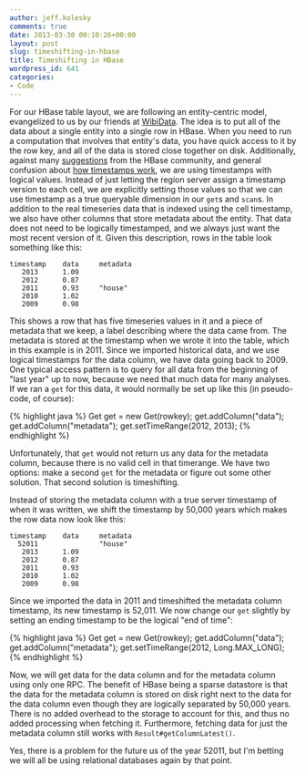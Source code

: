 ```yaml
---
author: jeff.kolesky
comments: true
date: 2013-03-30 00:10:26+00:00
layout: post
slug: timeshifting-in-hbase
title: Timeshifting in HBase
wordpress_id: 641
categories:
- Code
---
```


For our HBase table layout, we are following an entity-centric model,
evangelized to us by our friends at [WibiData](http://www.wibidata.com).  The idea is to put all of the
data about a single entity into a single row in HBase.  When you need to run
a computation that involves that entity's data, you have quick access to it by
the row key, and all of the data is stored close together on disk.
Additionally, against many [suggestions](http://www.ngdata.com/site/blog/62-ng.html) from the HBase community,
and general confusion about [how timestamps work](https://issues.apache.org/jira/browse/HBASE-2406), we are using
timestamps with logical values.  Instead of just letting the region server
assign a timestamp version to each cell, we are explicitly setting those values
so that we can use timestamp as a true queryable dimension in our `get`s and
`scan`s.  In addition to the real timeseries data that is indexed using the cell
timestamp, we also have other columns that store metadata about the entity.
That data does not need to be logically timestamped, and we always just want the
most recent version of it.  Given this description, rows in the table look
something like this:





    timestamp    data     metadata
       2013      1.09
       2012      0.87
       2011      0.93     "house"
       2010      1.02
       2009      0.98





This shows a row that has five timeseries values in it and a piece of metadata
that we keep, a label describing where the data came from.  The metadata is
stored at the timestamp when we wrote it into the table, which in this example
is in 2011.  Since we imported historical data, and we use logical timestamps
for the data column, we have data going back to 2009.  One typical access
pattern is to query for all data from the beginning of "last year" up to now,
because we need that much data for many analyses.  If we ran a `get` for this
data, it would normally be set up like this (in pseudo-code, of course):

{% highlight java %}
Get get = new Get(rowkey);
get.addColumn("data");
get.addColumn("metadata");
get.setTimeRange(2012, 2013);
{% endhighlight %}

Unfortunately, that `get` would not return us any data for the metadata column,
because there is no valid cell in that timerange.  We have two options: make
a second `get` for the metadata or figure out some other solution.  That second
solution is timeshifting.





Instead of storing the metadata column with a true server timestamp of when it
was written, we shift the timestamp by 50,000 years which makes the row data now
look like this:





    timestamp    data     metadata
      52011               "house"
       2013      1.09
       2012      0.87
       2011      0.93
       2010      1.02
       2009      0.98





Since we imported the data in 2011 and timeshifted the metadata column
timestamp, its new timestamp is 52,011.  We now change our `get` slightly by
setting an ending timestamp to be the logical "end of time":





{% highlight java %}
Get get = new Get(rowkey);
get.addColumn("data");
get.addColumn("metadata");
get.setTimeRange(2012, Long.MAX_LONG);
{% endhighlight %}





Now, we will get data for the data column and for the metadata column
using only one RPC.  The benefit of HBase being a sparse datastore is that the
data for the metadata column is stored on disk right next to the data for the
data column even though they are logically separated by 50,000 years.
There is no added overhead to the storage to account for this, and thus no added
processing when fetching it.  Furthermore, fetching data for just the metadata column still works
with `Result#getColumnLatest()`.






Yes, there is a problem for the future us of the year 52011, but I'm betting we
will all be using relational databases again by that point.



